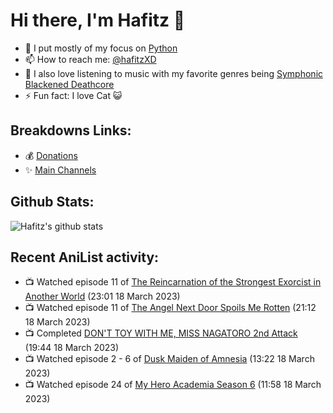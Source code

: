 # Hi there, I'm Hafitz 👋
- 🐍 I put mostly of my focus on [Python](https://python.org)
- 📫 How to reach me: [@hafitzXD](https://t.me/hafitzXD)
- 🎵 I also love listening to music with my favorite genres being [Symphonic Blackened Deathcore](https://youtu.be/qyYmS_iBcy4)
- ⚡ Fun fact: I love Cat 😺

## Breakdowns Links:
- 💰 [Donations](https://t.me/TheBreakdowns/2)
- ✨ [Main Channels](https://t.me/TheBreakdowns)

## Github Stats:
![Hafitz's github stats](https://github-readme-stats.vercel.app/api?username=breakdowns&show_icons=true&count_private=true&bg_color=00000000&text_color=777)

## Recent AniList activity:
<!-- ANILIST_ACTIVITY:start -->

-   📺 Watched episode 11 of [The Reincarnation of the Strongest Exorcist in Another World](https://anilist.co/anime/144553) (23:01 18 March 2023)
-   📺 Watched episode 11 of [The Angel Next Door Spoils Me Rotten](https://anilist.co/anime/143338) (21:12 18 March 2023)
-   📺 Completed [DON'T TOY WITH ME, MISS NAGATORO 2nd Attack](https://anilist.co/anime/140596) (19:44 18 March 2023)
-   📺 Watched episode 2 - 6 of [Dusk Maiden of Amnesia](https://anilist.co/anime/12445) (13:22 18 March 2023)
-   📺 Watched episode 24 of [My Hero Academia Season 6](https://anilist.co/anime/139630) (11:58 18 March 2023)

<!-- ANILIST_ACTIVITY:end -->
